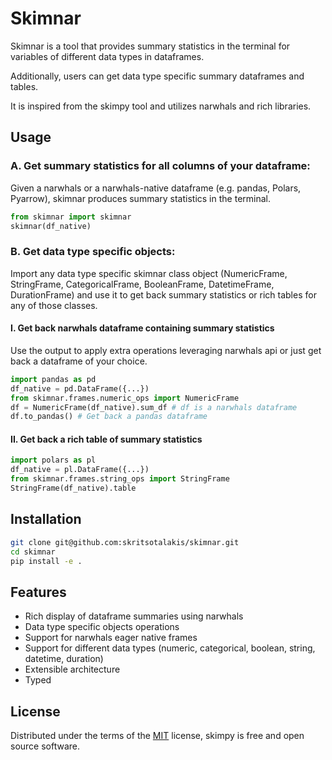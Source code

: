 # Skimnar

Skimnar is a tool that provides summary statistics in the terminal for variables of different data types in dataframes.

Additionally, users can get data type specific summary dataframes and tables.

It is inspired from the skimpy tool and utilizes narwhals and rich libraries.


## Usage

### A. Get summary statistics for all columns of your dataframe:

Given a narwhals or a narwhals-native dataframe (e.g. pandas, Polars, Pyarrow), skimnar produces summary statistics in the terminal.

```python
from skimnar import skimnar
skimnar(df_native)
```
### B. Get data type specific objects:

Import any data type specific skimnar class object (NumericFrame, StringFrame, CategoricalFrame, BooleanFrame, DatetimeFrame, DurationFrame) and use it to get back summary statistics or rich tables for any of those classes.

#### I. Get back narwhals dataframe containing summary statistics
Use the output to apply extra operations leveraging narwhals api or just get back a dataframe of your choice.


```python
import pandas as pd
df_native = pd.DataFrame({...})
from skimnar.frames.numeric_ops import NumericFrame
df = NumericFrame(df_native).sum_df # df is a narwhals dataframe
df.to_pandas() # Get back a pandas dataframe
```
#### II. Get back a rich table of summary statistics
```python
import polars as pl
df_native = pl.DataFrame({...})
from skimnar.frames.string_ops import StringFrame
StringFrame(df_native).table
```



## Installation

```bash
git clone git@github.com:skritsotalakis/skimnar.git
cd skimnar
pip install -e .
```


## Features

- Rich display of dataframe summaries using narwhals
- Data type specific objects operations
- Support for narwhals eager native frames
- Support for different data types (numeric, categorical, boolean, string, datetime, duration)
- Extensible architecture
- Typed


## License

Distributed under the terms of the [MIT](https://opensource.org/license/MIT) license, skimpy is free and open source software.
